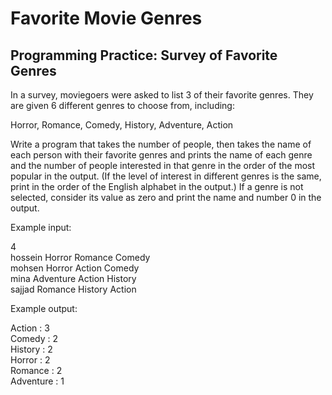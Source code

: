 # Favorite Movie Genres
## Programming Practice: Survey of Favorite Genres

In a survey, moviegoers were asked to list 3 of their favorite genres. They are given 6 different genres to choose from, including:

Horror, Romance, Comedy, History, Adventure, Action

Write a program that takes the number of people, then takes the name of each person with their favorite genres and prints the name of each genre and the number of people interested in that genre in the order of the most popular in the output. (If the level of interest in different genres is the same, print in the order of the English alphabet in the output.) If a genre is not selected, consider its value as zero and print the name and number 0 in the output.

Example input:

4  
hossein Horror Romance Comedy  
mohsen Horror Action Comedy  
mina Adventure Action History  
sajjad Romance History Action

Example output:

Action  : 3  
Comedy : 2  
History : 2  
Horror : 2  
Romance : 2  
Adventure : 1
